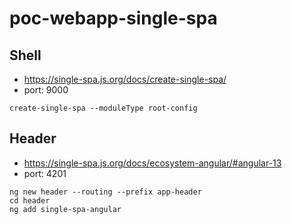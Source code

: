 # poc-webapp-single-spa


## Shell
* https://single-spa.js.org/docs/create-single-spa/
* port: 9000
```
create-single-spa --moduleType root-config
```

## Header
* https://single-spa.js.org/docs/ecosystem-angular/#angular-13
* port: 4201
```
ng new header --routing --prefix app-header
cd header
ng add single-spa-angular
```